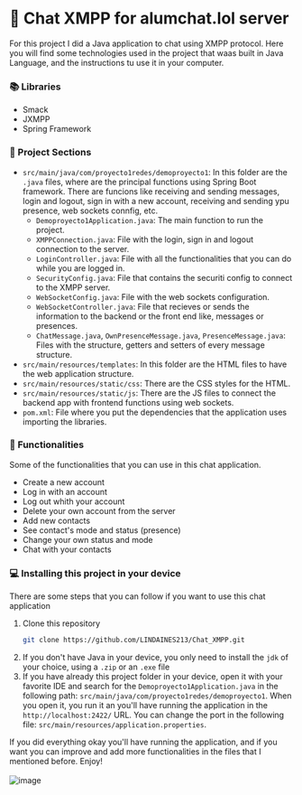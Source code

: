 # 💬 Chat XMPP for alumchat.lol server

For this project I did a Java application to chat using XMPP protocol. Here you will find some technologies used in the project that waas built in Java Language, and the instructions tu use it in your computer.

### 📚 Libraries
- Smack
- JXMPP
- Spring Framework

### 📱 Project Sections
- `src/main/java/com/proyecto1redes/demoproyecto1`: In this folder are the `.java` files, where are the principal functions using Spring Boot framework. There are funcions like receiving and sending messages, login and logout, sign in with a new account, receiving and sending ypu presence, web sockets connfig, etc.
  -   `Demoproyecto1Application.java`: The main function to run the project.
  -   `XMPPConnection.java`: File with the login, sign in and logout connection to the server.
  -   `LoginController.java`: File with all the functionalities that you can do while you are logged in.
  -   `SecurityConfig.java`: File that contains the securiti config to connect to the XMPP server.
  -   `WebSocketConfig.java`: File with the web sockets configuration.
  -   `WebSocketController.java`: File that recieves or sends the information to the backend or the front end like, messages or presences.
  -   `ChatMessage.java`, `OwnPresenceMessage.java`, `PresenceMessage.java`: Files with the structure, getters and setters of every message structure.
- `src/main/resources/templates`: In this folder are the HTML files to have the web application structure.
- `src/main/resources/static/css`: There are the CSS styles for the HTML.
- `src/main/resources/static/js`: There are the JS files to connect the backend app with frontend functions using web sockets.
- `pom.xml`: File where you put the dependencies that the application uses importing the libraries.

### 📲 Functionalities
Some of the functionalities that you can use in this chat application.
- Create a new account
- Log in with an account
- Log out whith your account
- Delete your own account from the server
- Add new contacts
- See contact's mode and status (presence)
- Change your own status and mode
- Chat with your contacts

### 💻 Installing this project in your device
There are some steps that you can follow if you want to use this chat application
1. Clone this repository
   ```bash
   git clone https://github.com/LINDAINES213/Chat_XMPP.git
   ```
2. If you don't have Java in your device, you only need to install the `jdk` of your choice, using a `.zip` or an `.exe` file
3. If you have already this project folder in your device, open it with your favorite IDE and search for the `Demoproyecto1Application.java` in the following path: `src/main/java/com/proyecto1redes/demoproyecto1`. When you open it, you run it an you'll have running the application in the `http://localhost:2422/` URL. You can change the port in the following file: `src/main/resources/application.properties`.

If you did everything okay you'll have running the application, and if you want you can improve and add more functionalities in the files that I mentioned before. Enjoy! <br><br>
![image](https://github.com/user-attachments/assets/45087d1b-0448-4a9d-b64c-9ee288af6514)
